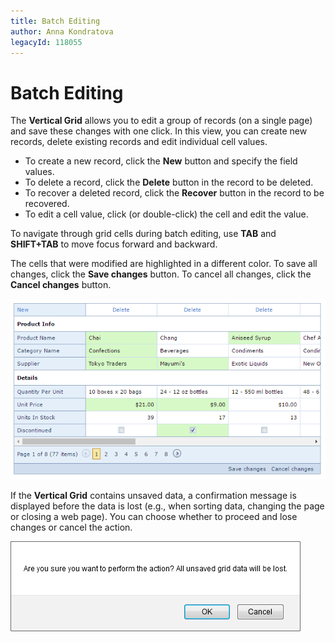 ```yaml
---
title: Batch Editing
author: Anna Kondratova
legacyId: 118055
---
```

# Batch Editing
The **Vertical Grid** allows you to edit a group of records (on a single page) and save these changes with one click. In this view, you can create new records, delete existing records and edit individual cell values.
* To create a new record, click the **New** button and specify the field values.
* To delete a record, click the **Delete** button in the record to be deleted.
* To recover a deleted record, click the **Recover** button in the record to be recovered.
* To edit a cell value, click (or double-click) the cell and edit the value.

To navigate through grid cells during batch editing, use **TAB** and **SHIFT+TAB** to move focus forward and backward.

The cells that were modified are highlighted in a different color. To save all changes, click the **Save changes** button. To cancel all changes, click the **Cancel changes** button.

![EUD-ASPxVerticalGrid-BatchEditing](../../../images/img127003.png)

If the **Vertical Grid** contains unsaved data, a confirmation message is displayed before the data is lost (e.g., when sorting data, changing the page or closing a web page). You can choose whether to proceed and lose changes or cancel the action.

![Grid_BatchMessage](../../../images/img22760.png)